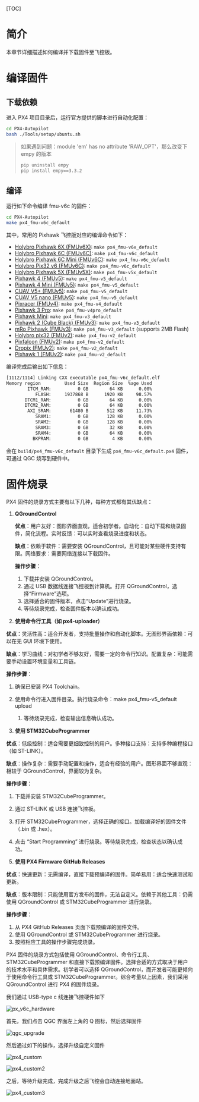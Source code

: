 [TOC]

# 简介

本章节详细描述如何编译并下载固件至飞控板。

# 编译固件

## 下载依赖

进入 PX4 项目目录后，运行官方提供的脚本进行自动化配置：

```bash
cd PX4-Autopilot
bash ./Tools/setup/ubuntu.sh
```

> 如果遇到问题：module 'em' has no attribute 'RAW_OPT'，那么改变下 empy 的版本
>
> ```bash
> pip uninstall empy
> pip install empy==3.3.2
>  ```

## 编译

运行如下命令编译 fmu-v6c 的固件：

```bash
cd PX4-Autopilot
make px4_fmu-v6c_default
```

其中，常用的 Pixhawk 飞控版对应的编译命令如下：

- [Holybro Pixhawk 6X (FMUv6X)](https://px-4.com/v1.14/en/flight_controller/pixhawk6x.html): `make px4_fmu-v6x_default`
- [Holybro Pixhawk 6C (FMUv6C)](https://px-4.com/v1.14/en/flight_controller/pixhawk6c.html): `make px4_fmu-v6c_default`
- [Holybro Pixhawk 6C Mini (FMUv6C)](https://px-4.com/v1.14/en/flight_controller/pixhawk6c_mini.html): `make px4_fmu-v6c_default`
- [Holybro Pix32 v6 (FMUv6C)](https://px-4.com/v1.14/en/flight_controller/holybro_pix32_v6.html): `make px4_fmu-v6c_default`
- [Holybro Pixhawk 5X (FMUv5X)](https://px-4.com/v1.14/en/flight_controller/pixhawk5x.html): `make px4_fmu-v5x_default`
- [Pixhawk 4 (FMUv5)](https://px-4.com/v1.14/en/flight_controller/pixhawk4.html): `make px4_fmu-v5_default`
- [Pixhawk 4 Mini (FMUv5)](https://px-4.com/v1.14/en/flight_controller/pixhawk4_mini.html): `make px4_fmu-v5_default`
- [CUAV V5+ (FMUv5)](https://px-4.com/v1.14/en/flight_controller/cuav_v5_plus.html): `make px4_fmu-v5_default`
- [CUAV V5 nano (FMUv5)](https://px-4.com/v1.14/en/flight_controller/cuav_v5_nano.html): `make px4_fmu-v5_default`
- [Pixracer (FMUv4)](https://px-4.com/v1.14/en/flight_controller/pixracer.html): `make px4_fmu-v4_default`
- [Pixhawk 3 Pro](https://px-4.com/v1.14/en/flight_controller/pixhawk3_pro.html): `make px4_fmu-v4pro_default`
- [Pixhawk Mini](https://px-4.com/v1.14/en/flight_controller/pixhawk_mini.html): `make px4_fmu-v3_default`
- [Pixhawk 2 (Cube Black) (FMUv3)](https://px-4.com/v1.14/en/flight_controller/pixhawk-2.html): `make px4_fmu-v3_default`
- [mRo Pixhawk (FMUv3)](https://px-4.com/v1.14/en/flight_controller/mro_pixhawk.html): `make px4_fmu-v3_default` (supports 2MB Flash)
- [Holybro pix32 (FMUv2)](https://px-4.com/v1.14/en/flight_controller/holybro_pix32.html): `make px4_fmu-v2_default`
- [Pixfalcon (FMUv2)](https://px-4.com/v1.14/en/flight_controller/pixfalcon.html): `make px4_fmu-v2_default`
- [Dropix (FMUv2)](https://px-4.com/v1.14/en/flight_controller/dropix.html): `make px4_fmu-v2_default`
- [Pixhawk 1 (FMUv2)](https://px-4.com/v1.14/en/flight_controller/pixhawk.html): `make px4_fmu-v2_default`

编译完成后输出如下信息：

```bash
[1112/1114] Linking CXX executable px4_fmu-v6c_default.elf
Memory region         Used Size  Region Size  %age Used
        ITCM_RAM:          0 GB        64 KB      0.00%
           FLASH:     1937868 B      1920 KB     98.57%
       DTCM1_RAM:          0 GB        64 KB      0.00%
       DTCM2_RAM:          0 GB        64 KB      0.00%
        AXI_SRAM:       61480 B       512 KB     11.73%
           SRAM1:          0 GB       128 KB      0.00%
           SRAM2:          0 GB       128 KB      0.00%
           SRAM3:          0 GB        32 KB      0.00%
           SRAM4:          0 GB        64 KB      0.00%
          BKPRAM:          0 GB         4 KB      0.00%
```

会在 `build/px4_fmu-v6c_default` 目录下生成 `px4_fmu-v6c_default.px4` 固件，可通过 QGC 烧写到硬件中。

# 固件烧录

PX4 固件的烧录方式主要有以下几种，每种方式都有其优缺点：

1. **QGroundControl**

   **优点**：用户友好：图形界面直观，适合初学者。自动化：自动下载和烧录固件，简化流程。实时反馈：可以实时查看烧录进度和状态。

   **缺点**：依赖于软件：需要安装 QGroundControl，且可能对某些硬件支持有限。网络要求：需要网络连接以下载固件。

   **操作步骤**：

   1. 下载并安装 QGroundControl。
   2. 通过 USB 数据线连接飞控板到计算机。打开 QGroundControl，选择“Firmware”选项。
   3. 选择适合的固件版本，点击“Update”进行烧录。
   4. 等待烧录完成，检查固件版本以确认成功。

2.  **使用命令行工具（如 px4-uploader）**

   **优点**：灵活性高：适合开发者，支持批量操作和自动化脚本。无图形界面依赖：可以在无 GUI 环境下使用。

   **缺点**：学习曲线：对初学者不够友好，需要一定的命令行知识。配置复杂：可能需要手动设置环境变量和工具链。

   **操作步骤**：

   1. 确保已安装 PX4 Toolchain。
1. 使用命令行进入固件目录。执行烧录命令：make px4_fmu-v5_default upload
   1.  等待烧录完成，检查输出信息确认成功。

3.  **使用 STM32CubeProgrammer**

   **优点**：低级控制：适合需要更细致控制的用户。多种接口支持：支持多种编程接口（如 ST-LINK）。

   **缺点**：操作复杂：需要手动配置和操作，适合有经验的用户。图形界面不够直观：相较于 QGroundControl，界面较为复杂。

   **操作步骤**：

   1. 下载并安装 STM32CubeProgrammer。
   1. 通过 ST-LINK 或 USB 连接飞控板。
   1.  打开 STM32CubeProgrammer，选择正确的接口。加载编译好的固件文件（.bin 或 .hex）。
   1.  点击 “Start Programming” 进行烧录。等待烧录完成，检查状态以确认成功。

4.  **使用 PX4 Firmware GitHub Releases**

   **优点**：快速更新：无需编译，直接下载预编译的固件。简单易用：适合快速测试和更新。

   **缺点**：版本限制：只能使用官方发布的固件，无法自定义。依赖于其他工具：仍需使用 QGroundControl 或 STM32CubeProgrammer 进行烧录。

   **操作步骤**：
   
   1. 从 PX4 GitHub Releases 页面下载预编译的固件文件。
   2.  使用 QGroundControl 或 STM32CubeProgrammer 进行烧录。
   3.  按照相应工具的操作步骤完成烧录。

PX4 固件的烧录方式包括使用 QGroundControl、命令行工具、STM32CubeProgrammer 和直接下载预编译固件。选择合适的方式取决于用户的技术水平和具体需求。初学者可以选择 QGroundControl，而开发者可能更倾向于使用命令行工具或 STM32CubeProgrammer。综合考量以上因素，我们采用 QGroundControl 进行 PX4 的固件烧录。

我们通过 USB-type c 线连接飞控硬件如下

![px_v6c_hardware](imgs\px_v6c_hardware.png)

首先，我们点击 QGC 界面左上角的 Q 图标，然后选择固件

![qgc_upgrade](imgs\qgc_upgrade.png)

然后通过如下的操作，选择升级自定义固件

![px4_custom](imgs/px4_custom.png)

![px4_custom2](imgs/px4_custom2.png)

之后，等待升级完成，完成升级之后飞控会自动连接地面站。

![px4_custom3](imgs/px4_custom3.png)